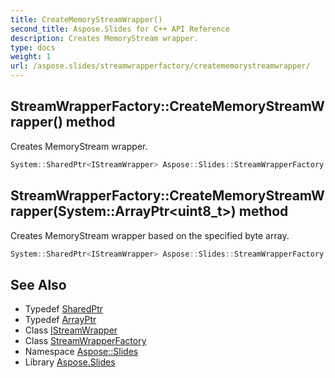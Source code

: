 ```yaml
---
title: CreateMemoryStreamWrapper()
second_title: Aspose.Slides for C++ API Reference
description: Creates MemoryStream wrapper.
type: docs
weight: 1
url: /aspose.slides/streamwrapperfactory/creatememorystreamwrapper/
---
```

## StreamWrapperFactory::CreateMemoryStreamWrapper() method


Creates MemoryStream wrapper.

```cpp
System::SharedPtr<IStreamWrapper> Aspose::Slides::StreamWrapperFactory::CreateMemoryStreamWrapper() override
```

## StreamWrapperFactory::CreateMemoryStreamWrapper(System::ArrayPtr\<uint8_t\>) method


Creates MemoryStream wrapper based on the specified byte array.

```cpp
System::SharedPtr<IStreamWrapper> Aspose::Slides::StreamWrapperFactory::CreateMemoryStreamWrapper(System::ArrayPtr<uint8_t> buffer) override
```

## See Also

* Typedef [SharedPtr](../../../system/sharedptr/)
* Typedef [ArrayPtr](../../../system/arrayptr/)
* Class [IStreamWrapper](../../istreamwrapper/)
* Class [StreamWrapperFactory](../)
* Namespace [Aspose::Slides](../../)
* Library [Aspose.Slides](../../../)
